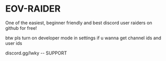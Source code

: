 # EOV-RAIDER
One of the easiest, beginner friendly and best discord user raiders on github for free!

btw pls turn on developer mode in settings if u wanna get channel ids and user ids

discord.gg/lwky -- SUPPORT
